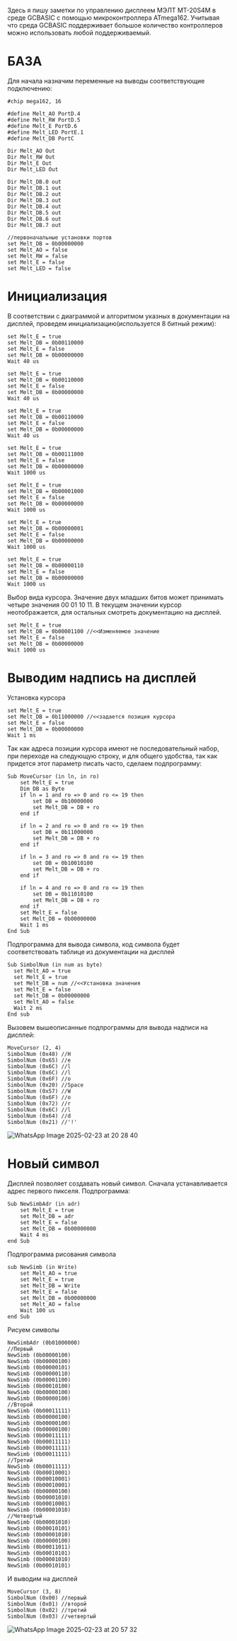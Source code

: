 Здесь я пишу заметки по управлению дисплеем МЭЛТ MT-20S4M в среде GCBASIC с помощью микроконтроллера ATmega162. Учитывая что среда GCBASIC поддерживает большое количество контроллеров можно использовать любой поддерживаемый.  

БАЗА
=====

Для начала назначим переменные на выводы соответствующие подключению:
    
    #chip mega162, 16   
    
    #define Melt_AO PortD.4
    #define Melt_RW PortD.5
    #define Melt_E PortD.6
    #define Melt_LED PortE.1
    #define Melt_DB PortC

    Dir Melt_AO Out
    Dir Melt_RW Out
    Dir Melt_E Out
    Dir Melt_LED Out

    Dir Melt_DB.0 out
    Dir Melt_DB.1 out
    Dir Melt_DB.2 out
    Dir Melt_DB.3 out
    Dir Melt_DB.4 out
    Dir Melt_DB.5 out
    Dir Melt_DB.6 out
    Dir Melt_DB.7 out

    //первоначальные установки портов
    set Melt_DB = 0b00000000
    set Melt_AO = false
    set Melt_RW = false
    set Melt_E = false
    set Melt_LED = false

Инициализация
=============
В соответствии с диаграммой и алгоритмом указных в документации на дисплей, проведем инициализацию(используется 8 битный режим):

    set Melt_E = true
    set Melt_DB = 0b00110000
    set Melt_E = false
    set Melt_DB = 0b00000000
    Wait 40 us

    set Melt_E = true
    set Melt_DB = 0b00110000
    set Melt_E = false
    set Melt_DB = 0b00000000
    Wait 40 us

    set Melt_E = true
    set Melt_DB = 0b00110000
    set Melt_E = false
    set Melt_DB = 0b00000000
    Wait 40 us

    set Melt_E = true
    set Melt_DB = 0b00111000
    set Melt_E = false
    set Melt_DB = 0b00000000
    Wait 1000 us

    set Melt_E = true
    set Melt_DB = 0b00001000
    set Melt_E = false
    set Melt_DB = 0b00000000
    Wait 1000 us

    set Melt_E = true
    set Melt_DB = 0b00000001
    set Melt_E = false
    set Melt_DB = 0b00000000
    Wait 1000 us

    set Melt_E = true
    set Melt_DB = 0b00000110
    set Melt_E = false
    set Melt_DB = 0b00000000
    Wait 1000 us

Выбор вида курсора. Значение двух младших битов может принимать четыре значения 00 01 10 11. В текущем значении курсор неотображается, для остальных смотреть документацию на дисплей.
    
    set Melt_E = true
    set Melt_DB = 0b00001100 //<<Изменяемое значение
    set Melt_E = false
    set Melt_DB = 0b00000000
    Wait 1000 us

Выводим надпись на дисплей
==========================
Установка курсора

    set Melt_E = true
    set Melt_DB = 0b11000000 //<<задается позиция курсора
    set Melt_E = false
    set Melt_DB = 0b00000000
    Wait 1 ms

Так как адреса позиции курсора имеют не последовательный набор, при переходе на следующую строку, и для общего удобства, так как придется этот параметр писать часто, сделаем подпрограмму:

    Sub MoveCursor (in ln, in ro)
        set Melt_E = true
        Dim DB as Byte
        if ln = 1 and ro => 0 and ro <= 19 then
            set DB = 0b10000000
            set Melt_DB = DB + ro
        end if

        if ln = 2 and ro => 0 and ro <= 19 then
            set DB = 0b11000000
            set Melt_DB = DB + ro
        end if

        if ln = 3 and ro => 0 and ro <= 19 then
            set DB = 0b10010100
            set Melt_DB = DB + ro
        end if

        if ln = 4 and ro => 0 and ro <= 19 then
            set DB = 0b11010100
            set Melt_DB = DB + ro
        end if
        set Melt_E = false
        set Melt_DB = 0b00000000
        Wait 1 ms
    End Sub

Подпрограмма для вывода символа, код символа будет соответствовать таблице из документации на дисплей

    Sub SimbolNum (in num as byte)
      set Melt_AO = true
      set Melt_E = true
      set Melt_DB = num //<<Установка значения
      set Melt_E = false
      set Melt_DB = 0b00000000 
      set Melt_AO = false
      Wait 2 ms
    End sub

Вызовем вышеописанные подпрограммы для вывода надписи на дисплей:

    MoveCursor (2, 4)
    SimbolNum (0x48) //H
    SimbolNum (0x65) //e
    SimbolNum (0x6C) //l
    SimbolNum (0x6C) //l
    SimbolNum (0x6F) //o
    SimbolNum (0x20) //Space
    SimbolNum (0x57) //W
    SimbolNum (0x6F) //o
    SimbolNum (0x72) //r
    SimbolNum (0x6C) //l
    SimbolNum (0x64) //d
    SimbolNum (0x21) //'!'

![WhatsApp Image 2025-02-23 at 20 28 40](https://github.com/user-attachments/assets/bb4537d1-fcb0-4d70-ba8c-6b84715495da)


Новый символ
============
Дисплей позволяет создавать новый символ. Сначала устанавливается адрес первого пикселя. Подпрограмма:

    Sub NewSimbAdr (in adr)
        set Melt_E = true
        set Melt_DB = adr
        set Melt_E = false
        set Melt_DB = 0b00000000
        Wait 4 ms
    end Sub

Подпрограмма рисования символа

    sub NewSimb (in Write)
        set Melt_AO = true
        set Melt_E = true
        set Melt_DB = Write
        set Melt_E = false
        set Melt_DB = 0b00000000
        set Melt_AO = false
        Wait 100 us
    end Sub

Рисуем символы

    NewSimbAdr (0b01000000)
    //Первый
    NewSimb (0b00000100)
    NewSimb (0b00000100)
    NewSimb (0b00000101)
    NewSimb (0b00000110)
    NewSimb (0b00001100)
    NewSimb (0b00010100)
    NewSimb (0b00000100)
    NewSimb (0b00000100)
    //Второй
    NewSimb (0b00011111)
    NewSimb (0b00000100)
    NewSimb (0b00000100)
    NewSimb (0b00000100)
    NewSimb (0b00011111)
    NewSimb (0b00011111)
    NewSimb (0b00011111)
    NewSimb (0b00011111)
    //Третий
    NewSimb (0b00011111)
    NewSimb (0b00010001)
    NewSimb (0b00010001)
    NewSimb (0b00010001)
    NewSimb (0b00000100)
    NewSimb (0b00001010)
    NewSimb (0b00010001)
    NewSimb (0b00001010)
    //Четвертый
    NewSimb (0b00001010)
    NewSimb (0b00010101)
    NewSimb (0b00001010)
    NewSimb (0b00000100)
    NewSimb (0b00011011)
    NewSimb (0b00010101)
    NewSimb (0b00001010)
    NewSimb (0b00010101)

И выводим на дисплей
    
    MoveCursor (3, 8)
    SimbolNum (0x00) //первый
    SimbolNum (0x01) //второй
    SimbolNum (0x02) //третий
    SimbolNum (0x03) //четвертый
    
![WhatsApp Image 2025-02-23 at 20 57 32](https://github.com/user-attachments/assets/443fb228-6967-4c73-8347-fbd792b893cf)
